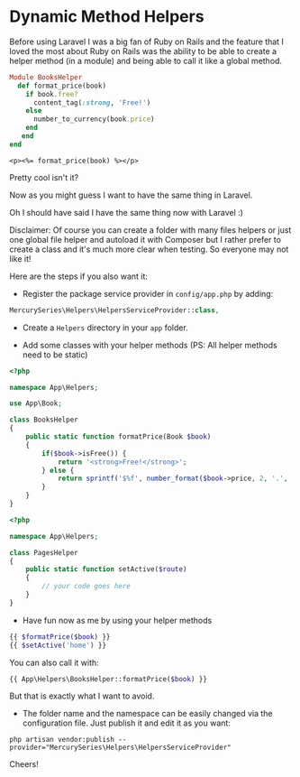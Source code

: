 # Dynamic Method Helpers

Before using Laravel I was a big fan of Ruby on Rails and the feature that I loved the most about Ruby on Rails was the ability to be able to create a helper method (in a module) and being able to call it like a global method.

```ruby
Module BooksHelper
  def format_price(book)
    if book.free?
      content_tag(:strong, 'Free!')
    else
      number_to_currency(book.price)
    end
   end
end
```

```erb
<p><%= format_price(book) %></p>
```

Pretty cool isn't it?

Now as you might guess I want to have the same thing in Laravel. 

Oh I should have said I have the same thing now with Laravel :)

Disclaimer: Of course you can create a folder with many files helpers or just one global file helper and autoload it with Composer but I rather prefer to create a class and it's much more clear when testing. So everyone may not like it!

Here are the steps if you also want it:

* Register the package service provider in ```config/app.php``` by adding:

```php
MercurySeries\Helpers\HelpersServiceProvider::class,
```

* Create a ```Helpers``` directory in your ```app``` folder.

* Add some classes with your helper methods (PS: All helper methods need to be static)

```php
<?php

namespace App\Helpers;

use App\Book;

class BooksHelper
{
    public static function formatPrice(Book $book)
    {
        if($book->isFree()) {
            return '<strong>Free!</strong>';
        } else {
            return sprintf('$%f', number_format($book->price, 2, '.', ''));
        }
    }
}
```


```php
<?php

namespace App\Helpers;

class PagesHelper
{
    public static function setActive($route)
    {
        // your code goes here
    }
}
```

* Have fun now as me by using your helper methods

```php
{{ $formatPrice($book) }}
{{ $setActive('home') }}
```

You can also call it with:
```php
{{ App\Helpers\BooksHelper::formatPrice($book) }}
```
But that is exactly what I want to avoid.

* The folder name and the namespace can be easily changed via the configuration file. Just publish it and edit it as you want:

```
php artisan vendor:publish --provider="MercurySeries\Helpers\HelpersServiceProvider"
```

Cheers!